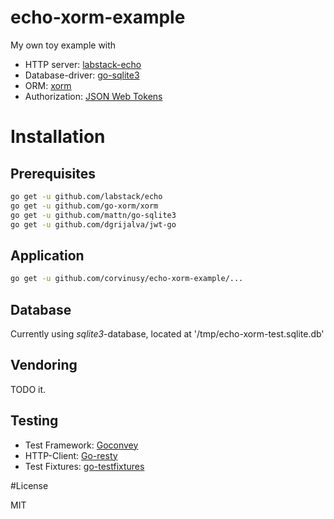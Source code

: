 # echo-xorm-example

My own toy example with

- HTTP server: [labstack-echo](https://gihtub.com/labstack/echo)
- Database-driver: [go-sqlite3](https://github.com/mattn/go-sqlite3)
- ORM: [xorm](https://github.com/go-xorm/xorm)
- Authorization: [JSON Web Tokens](https://github.com/dgrijalva/jwt-go)


# Installation
## Prerequisites

```bash
go get -u github.com/labstack/echo
go get -u github.com/go-xorm/xorm
go get -u github.com/mattn/go-sqlite3
go get -u github.com/dgrijalva/jwt-go
```

## Application
```bash
go get -u github.com/corvinusy/echo-xorm-example/...
```

## Database
Currently using *sqlite3*-database, located at '/tmp/echo-xorm-test.sqlite.db'

## Vendoring
TODO it.

## Testing
- Test Framework: [Goconvey](https://github.com/smartystreets/goconvey)
- HTTP-Client: [Go-resty](https://github.com/go-resty/resty)
- Test Fixtures: [go-testfixtures](https://gopkg.in/testfixtures.v1)


#License

MIT
